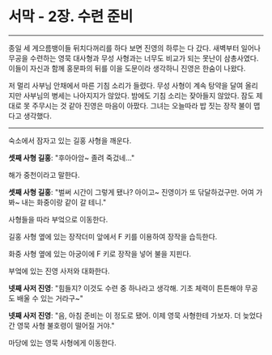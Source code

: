 # 서막 - 2장. 수련 준비

---

종일 세 게으름뱅이들 뒤치다꺼리를 하다 보면 진영의 하루는 다 갔다. 새벽부터 일어나 무공을 수련하는 영묵 대사형과 무성 사형과는 너무도 비교가 되는 못난이 삼총사였다. 이들이 자신과 함께 홍문파의 뒤를 이을 도문이라 생각하니 진영은 한숨이 나왔다.

저 멀리 사부님 안채에서 마른 기침 소리가 들렸다. 무성 사형이 계속 탕약을 달여 올리지만 사부님의 병세는 나아지지가 않았다. 밤에도 기침 소리는 잦아들지 않았다. 잠도 제대로 못 주무시는 것 같아 진영은 마음이 아팠다. 그녀는 오늘따라 밥 짓는 장작 불이 맵다고 생각했다.

---

숙소에서 잠자고 있는 길홍 사형을 깨운다.

**셋째 사형 길홍**: "후아아암~ 졸려 죽겄네..."

해가 중천이라고 말한다.

**셋째 사형 길홍**: "벌써 시간이 그렇게 됐나? 아이고~ 진영이가 또 닦달하겄구만. 어여 가봐~ 내는 화중이랑 같이 갈 테니."

사형들을 따라 부엌으로 이동한다.

길홍 사형 옆에 있는 장작더미 앞에서 F 키를 이용하여 장작을 습득한다.

화중 사형 옆에 있는 아궁이에 F 키로 장작을 넣어 불을 지핀다.

부엌에 있는 진영 사저와 대화한다.

**넷째 사저 진영**: "힘들지? 이것도 수련 중 하나라고 생각해. 기초 체력이 튼튼해야 무공도 배울 수 있는 거라구~"

**넷째 사저 진영**: "음, 아침 준비는 이 정도로 됐어. 이제 영묵 사형한테 가보자. 더 늦었다간 영묵 사형 불호령이 떨어질 거야."

마당에 있는 영묵 사형에게 이동한다.
